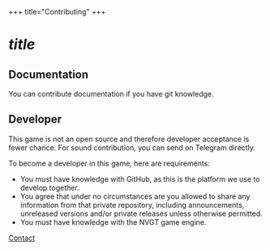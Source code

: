 +++
title="Contributing"
+++
# $title$
## Documentation
You can contribute documentation if you have git knowledge.
## Developer
This game is not an open source and therefore developer acceptance is fewer chance. For sound contribution, you can send on Telegram directly.

To become a developer in this game, here are requirements:
* You must have knowledge with GitHub, as this is the platform we use to develop together.
* You agree that under no circumstances are you allowed to share any information from that private repository, including announcements, unreleased versions and/or private releases unless otherwise permitted.
* You must have knowledge with the NVGT game engine.

[Contact](https://harrymkt.github.io/contact)